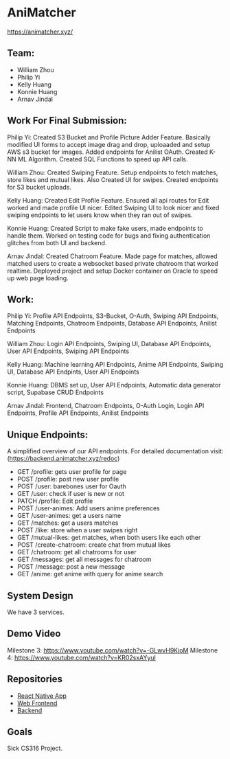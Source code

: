 # AniMatcher

https://animatcher.xyz/

## Team:
- William Zhou
- Philip Yi
- Kelly Huang
- Konnie Huang
- Arnav Jindal 

## Work For Final Submission:

Philip Yi: Created S3 Bucket and Profile Picture Adder Feature. Basically modified UI forms to accept image drag and drop, uploaaded and setup AWS s3 bucket for images. Added endpoints for Anilist OAuth. Created K-NN ML Algorithm. Created SQL Functions to speed up API calls.

William Zhou: Created Swiping Feature. Setup endpoints to fetch matches, store likes and mutual likes. Also Created UI for swipes. Created endpoints for S3 bucket uploads.

Kelly Huang: Created Edit Profile Feature. Ensured all api routes for Edit worked and made profile UI nicer. Edited Swiping UI to look nicer and fixed swiping endpoints to let users know when they ran out of swipes.

Konnie Huang: Created Script to make fake users, made endpoints to handle them. Worked on testing code for bugs and fixing authentication glitches from both UI and backend. 

Arnav Jindal: Created Chatroom Feature. Made page for matches, allowed matched users to create a websocket based private chatroom that worked realtime. Deployed project and setup Docker container on Oracle to speed up web page loading.

## Work:

Philip Yi: Profile API Endpoints, S3-Bucket, O-Auth, Swiping API Endpoints, Matching Endpoints, Chatroom Endpoints, Database API Endpoints, Anilist Endpoints

William Zhou: Login API Endpoints, Swiping UI, Database API Endpoints, User API Endpoints, Swiping API Endpoints

Kelly Huang: Machine learning API Endpoints, Anime API Endpoints, Swiping UI, Database API Endpints, User API Endpoints

Konnie Huang: DBMS set up, User API Endpoints, Automatic data generator script, Supabase CRUD Endpoints

Arnav Jindal: Frontend, Chatroom Endpoints, O-Auth Login, Login API Endpoints, Profile API Endpoints, Anilist Endpoints

## Unique Endpoints:
 A simplified overview of our API endpoints. For detailed documentation visit: (https://backend.animatcher.xyz/redoc)

- GET /profile: gets user profile for page
- POST /profile: post new user profile
- POST /user: barebones user for Oauth
- GET /user: check if user is new or not
- PATCH /profile:  Edit profile
- POST /user-animes: Add users anime preferences
- GET /user-animes: get a users name
- GET /matches: get a users matches
- POST /like: store when a user swipes right
- GET /mutual-likes: get matches, when both users like each other
- POST /create-chatroom: create chat from mutual likes
- GET /chatroom: get all chatrooms for user
- GET /messages: get all messages for chatroom
- POST /message: post a new message
- GET /anime: get anime with query for anime search

## System Design

We have 3 services.




## Demo Video 

Milestone 3: https://www.youtube.com/watch?v=-GLwvH9KjoM
Milestone 4: https://www.youtube.com/watch?v=KR02sxAYyuI


## Repositories

- [React Native App](https://github.com/AniMatcher/App)
- [Web Frontend](https://github.com/AniMatcher/Web)
- [Backend](https://github.com/AniMatcher/Backend)

## Goals

Sick CS316 Project.

